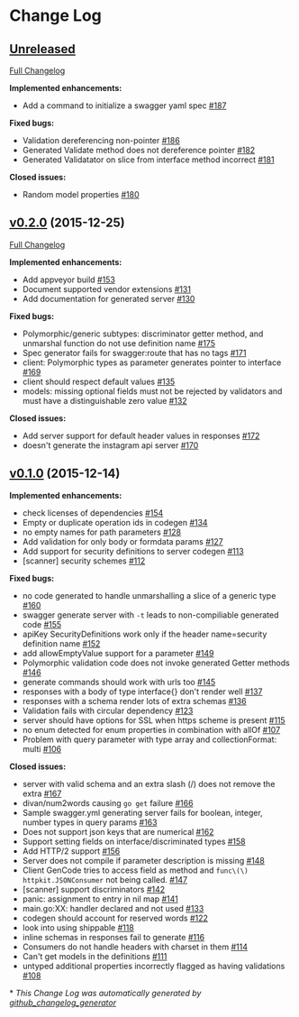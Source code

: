 # Change Log

## [Unreleased](https://github.com/go-swagger/go-swagger/tree/HEAD)

[Full Changelog](https://github.com/go-swagger/go-swagger/compare/v0.2.0...HEAD)

**Implemented enhancements:**

- Add a command to initialize a swagger yaml spec [\#187](https://github.com/go-swagger/go-swagger/issues/187)

**Fixed bugs:**

- Validation dereferencing non-pointer [\#186](https://github.com/go-swagger/go-swagger/issues/186)
- Generated Validate method does not dereference pointer [\#182](https://github.com/go-swagger/go-swagger/issues/182)
- Generated Validatator on slice from interface method incorrect [\#181](https://github.com/go-swagger/go-swagger/issues/181)

**Closed issues:**

- Random model properties [\#180](https://github.com/go-swagger/go-swagger/issues/180)

## [v0.2.0](https://github.com/go-swagger/go-swagger/tree/v0.2.0) (2015-12-25)
[Full Changelog](https://github.com/go-swagger/go-swagger/compare/v0.1.0...v0.2.0)

**Implemented enhancements:**

- Add appveyor build [\#153](https://github.com/go-swagger/go-swagger/issues/153)
- Document supported vendor extensions [\#131](https://github.com/go-swagger/go-swagger/issues/131)
- Add documentation for generated server [\#130](https://github.com/go-swagger/go-swagger/issues/130)

**Fixed bugs:**

- Polymorphic/generic subtypes: discriminator getter method, and unmarshal function do not use definition name [\#175](https://github.com/go-swagger/go-swagger/issues/175)
- Spec generator fails for swagger:route that has no tags [\#171](https://github.com/go-swagger/go-swagger/issues/171)
- client: Polymorphic types as parameter generates pointer to interface [\#169](https://github.com/go-swagger/go-swagger/issues/169)
- client should respect default values [\#135](https://github.com/go-swagger/go-swagger/issues/135)
- models: missing optional fields must not be rejected by validators and must have a distinguishable zero value [\#132](https://github.com/go-swagger/go-swagger/issues/132)

**Closed issues:**

- Add server support for default header values in responses [\#172](https://github.com/go-swagger/go-swagger/issues/172)
- doesn't generate the instagram api server [\#170](https://github.com/go-swagger/go-swagger/issues/170)

## [v0.1.0](https://github.com/go-swagger/go-swagger/tree/v0.1.0) (2015-12-14)
**Implemented enhancements:**

- check licenses of dependencies  [\#154](https://github.com/go-swagger/go-swagger/issues/154)
- Empty or duplicate operation ids in codegen [\#134](https://github.com/go-swagger/go-swagger/issues/134)
- no empty names for path parameters [\#128](https://github.com/go-swagger/go-swagger/issues/128)
- Add validation for only body or formdata params [\#127](https://github.com/go-swagger/go-swagger/issues/127)
- Add support for security definitions to server codegen [\#113](https://github.com/go-swagger/go-swagger/issues/113)
- \[scanner\] security schemes [\#112](https://github.com/go-swagger/go-swagger/issues/112)

**Fixed bugs:**

- no code generated to handle unmarshalling a slice of a generic type [\#160](https://github.com/go-swagger/go-swagger/issues/160)
- swagger generate server with `-t` leads to non-compiliable generated code [\#155](https://github.com/go-swagger/go-swagger/issues/155)
- apiKey SecurityDefinitions work only if the header name=security definition name [\#152](https://github.com/go-swagger/go-swagger/issues/152)
- add allowEmptyValue support for a parameter [\#149](https://github.com/go-swagger/go-swagger/issues/149)
- Polymorphic validation code does not invoke generated Getter methods [\#146](https://github.com/go-swagger/go-swagger/issues/146)
- generate commands should work with urls too [\#145](https://github.com/go-swagger/go-swagger/issues/145)
- responses with a body of type interface{} don't render well [\#137](https://github.com/go-swagger/go-swagger/issues/137)
- responses with a schema render lots of extra schemas [\#136](https://github.com/go-swagger/go-swagger/issues/136)
- Validation fails with circular dependency [\#123](https://github.com/go-swagger/go-swagger/issues/123)
- server should have options for SSL when https scheme is present [\#115](https://github.com/go-swagger/go-swagger/issues/115)
- no enum detected for enum properties in combination with allOf [\#107](https://github.com/go-swagger/go-swagger/issues/107)
- Problem with query parameter with type array and collectionFormat: multi [\#106](https://github.com/go-swagger/go-swagger/issues/106)

**Closed issues:**

- server with valid schema and an extra slash \(/\) does not remove the extra [\#167](https://github.com/go-swagger/go-swagger/issues/167)
- divan/num2words causing `go get` failure [\#166](https://github.com/go-swagger/go-swagger/issues/166)
- Sample swagger.yml generating server fails for boolean, integer, number types in query params [\#163](https://github.com/go-swagger/go-swagger/issues/163)
- Does not support json keys that are numerical [\#162](https://github.com/go-swagger/go-swagger/issues/162)
- Support setting fields on interface/discriminated types [\#158](https://github.com/go-swagger/go-swagger/issues/158)
- Add HTTP/2 support [\#156](https://github.com/go-swagger/go-swagger/issues/156)
- Server does not compile if parameter description is missing [\#148](https://github.com/go-swagger/go-swagger/issues/148)
- Client GenCode tries to access field as method and `func\(\) httpkit.JSONConsumer` not being called. [\#147](https://github.com/go-swagger/go-swagger/issues/147)
- \[scanner\] support discriminators [\#142](https://github.com/go-swagger/go-swagger/issues/142)
- panic: assignment to entry in nil map [\#141](https://github.com/go-swagger/go-swagger/issues/141)
- main.go:XX: handler declared and not used [\#133](https://github.com/go-swagger/go-swagger/issues/133)
- codegen should account for reserved words [\#122](https://github.com/go-swagger/go-swagger/issues/122)
- look into using shippable [\#118](https://github.com/go-swagger/go-swagger/issues/118)
- inline schemas in responses fail to generate [\#116](https://github.com/go-swagger/go-swagger/issues/116)
- Consumers do not handle headers with charset in them [\#114](https://github.com/go-swagger/go-swagger/issues/114)
- Can't get models in the definitions [\#111](https://github.com/go-swagger/go-swagger/issues/111)
- untyped additional properties incorrectly flagged as having validations [\#108](https://github.com/go-swagger/go-swagger/issues/108)



\* *This Change Log was automatically generated by [github_changelog_generator](https://github.com/skywinder/Github-Changelog-Generator)*